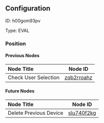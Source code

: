 # <nil>
## Configuration
ID:  h00gom93pv

Type: EVAL 








### Position

#### Previous Nodes
| Node Title | Node ID |
| :------------- | ------------ |
| Check User Selection  | [zqb2rroahz](./zqb2rroahz.md) | 
 
 #### Future Nodes
| Node Title | Node ID |
| :------------- | ------------ |
| Delete Previous Device |[slu740f2kg](./slu740f2kg.md) | 
